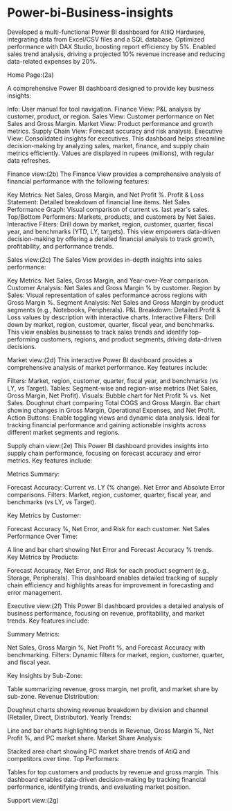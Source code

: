 # Power-bi-Business-insights
Developed a multi-functional Power BI dashboard for AtliQ Hardware, integrating data from Excel/CSV files and a SQL database. Optimized performance with DAX Studio, boosting report efficiency by 5%. Enabled sales trend analysis, driving a projected 10% revenue increase and reducing data-related expenses by 20%.

Home Page:(2a)

A comprehensive Power BI dashboard designed to provide key business insights:

Info: User manual for tool navigation.
Finance View: P&L analysis by customer, product, or region.
Sales View: Customer performance on Net Sales and Gross Margin.
Market View: Product performance and growth metrics.
Supply Chain View: Forecast accuracy and risk analysis.
Executive View: Consolidated insights for executives.
This dashboard helps streamline decision-making by analyzing sales, market, finance, and supply chain metrics efficiently. Values are displayed in rupees (millions), with regular data refreshes.

Finance view:(2b)
The Finance View provides a comprehensive analysis of financial performance with the following features:

Key Metrics: Net Sales, Gross Margin, and Net Profit %.
Profit & Loss Statement: Detailed breakdown of financial line items.
Net Sales Performance Graph: Visual comparison of current vs. last year's sales.
Top/Bottom Performers: Markets, products, and customers by Net Sales.
Interactive Filters: Drill down by market, region, customer, quarter, fiscal year, and benchmarks (YTD, LY, targets).
This view empowers data-driven decision-making by offering a detailed financial analysis to track growth, profitability, and performance trends.

Sales view:(2c)
The Sales View provides in-depth insights into sales performance:

Key Metrics: Net Sales, Gross Margin, and Year-over-Year comparison.
Customer Analysis: Net Sales and Gross Margin % by customer.
Region by Sales: Visual representation of sales performance across regions with Gross Margin %.
Segment Analysis: Net Sales and Gross Margin by product segments (e.g., Notebooks, Peripherals).
P&L Breakdown: Detailed Profit & Loss values by description with interactive charts.
Interactive Filters: Drill down by market, region, customer, quarter, fiscal year, and benchmarks.
This view enables businesses to track sales trends and identify top-performing customers, regions, and product segments, driving data-driven decisions.

Market view:(2d)
This interactive Power BI dashboard provides a comprehensive analysis of market performance. Key features include:

Filters: Market, region, customer, quarter, fiscal year, and benchmarks (vs LY, vs Target).
Tables: Segment-wise and region-wise metrics (Net Sales, Gross Margin, Net Profit).
Visuals:
Bubble chart for Net Profit % vs. Net Sales.
Doughnut chart comparing Total COGS and Gross Margin.
Bar chart showing changes in Gross Margin, Operational Expenses, and Net Profit.
Action Buttons: Enable toggling views and dynamic data analysis.
Ideal for tracking financial performance and gaining actionable insights across different market segments and regions.

Supply chain view:(2e)
This Power BI dashboard provides insights into supply chain performance, focusing on forecast accuracy and error metrics. Key features include:

Metrics Summary:

Forecast Accuracy: Current vs. LY (% change).
Net Error and Absolute Error comparisons.
Filters: Market, region, customer, quarter, fiscal year, and benchmarks (vs LY, vs Target).

Key Metrics by Customer:

Forecast Accuracy %, Net Error, and Risk for each customer.
Net Sales Performance Over Time:

A line and bar chart showing Net Error and Forecast Accuracy % trends.
Key Metrics by Products:

Forecast Accuracy, Net Error, and Risk for each product segment (e.g., Storage, Peripherals).
This dashboard enables detailed tracking of supply chain efficiency and highlights areas for improvement in forecasting and error management.


Executive view:(2f)
This Power BI dashboard provides a detailed analysis of business performance, focusing on revenue, profitability, and market trends. Key features include:

Summary Metrics:

Net Sales, Gross Margin %, Net Profit %, and Forecast Accuracy with benchmarking.
Filters: Dynamic filters for market, region, customer, quarter, and fiscal year.

Key Insights by Sub-Zone:

Table summarizing revenue, gross margin, net profit, and market share by sub-zone.
Revenue Distribution:

Doughnut charts showing revenue breakdown by division and channel (Retailer, Direct, Distributor).
Yearly Trends:

Line and bar charts highlighting trends in Revenue, Gross Margin %, Net Profit %, and PC market share.
Market Share Analysis:

Stacked area chart showing PC market share trends of AtiQ and competitors over time.
Top Performers:

Tables for top customers and products by revenue and gross margin.
This dashboard enables data-driven decision-making by tracking financial performance, identifying trends, and evaluating market position.


Support view:(2g)







